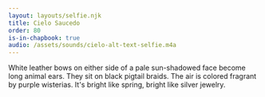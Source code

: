 ```yaml
---
layout: layouts/selfie.njk
title: Cielo Saucedo
order: 80
is-in-chapbook: true
audio: /assets/sounds/cielo-alt-text-selfie.m4a
---
```


White leather bows on either side of a pale sun-shadowed face become long animal ears. They sit on black pigtail braids. The air is colored fragrant by purple wisterias. It's bright like spring, bright like silver jewelry.

